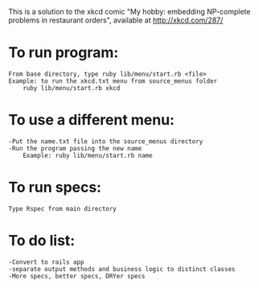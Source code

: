 This is a solution to the xkcd comic "My hobby: embedding NP-complete problems in restaurant orders", available at http://xkcd.com/287/

# To run program:
	From base directory, type ruby lib/menu/start.rb <file>
	Example: to run the xkcd.txt menu from source_menus folder
		ruby lib/menu/start.rb xkcd

# To use a different menu: 
	-Put the name.txt file into the source_menus directory
	-Run the program passing the new name 
		Example: ruby lib/menu/start.rb name

# To run specs:
	Type Rspec from main directory

# To do list:
	-Convert to rails app
	-separate output methods and business logic to distinct classes
	-More specs, better specs, DRYer specs

